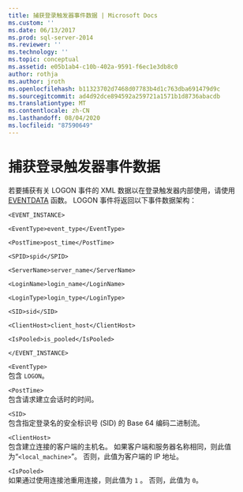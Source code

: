 ```yaml
---
title: 捕获登录触发器事件数据 | Microsoft Docs
ms.custom: ''
ms.date: 06/13/2017
ms.prod: sql-server-2014
ms.reviewer: ''
ms.technology: ''
ms.topic: conceptual
ms.assetid: e05b1ab4-c10b-402a-9591-f6ec1e3db8c0
author: rothja
ms.author: jroth
ms.openlocfilehash: b11323702d7468d07783b4d1c763dba691479d9c
ms.sourcegitcommit: ad4d92dce894592a259721a1571b1d8736abacdb
ms.translationtype: MT
ms.contentlocale: zh-CN
ms.lasthandoff: 08/04/2020
ms.locfileid: "87590649"
---
```

# <a name="capture-logon-trigger-event-data"></a>捕获登录触发器事件数据
  若要捕获有关 LOGON 事件的 XML 数据以在登录触发器内部使用，请使用 [EVENTDATA](/sql/t-sql/functions/eventdata-transact-sql) 函数。 LOGON 事件将返回以下事件数据架构：  
  
 `<EVENT_INSTANCE>`  
  
 `<EventType>event_type</EventType>`  
  
 `<PostTime>post_time</PostTime>`  
  
 `<SPID>spid</SPID>`  
  
 `<ServerName>server_name</ServerName>`  
  
 `<LoginName>login_name</LoginName>`  
  
 `<LoginType>login_type</LoginType>`  
  
 `<SID>sid</SID>`  
  
 `<ClientHost>client_host</ClientHost>`  
  
 `<IsPooled>is_pooled</IsPooled>`  
  
 `</EVENT_INSTANCE>`  
  
 `<EventType>`  
 包含 `LOGON`。  
  
 `<PostTime>`  
 包含请求建立会话时的时间。  
  
 `<SID>`  
 包含指定登录名的安全标识号 (SID) 的 Base 64 编码二进制流。  
  
 `<ClientHost>`  
 包含建立连接的客户端的主机名。 如果客户端和服务器名称相同，则此值为“`<local_machine>`”。 否则，此值为客户端的 IP 地址。  
  
 `<IsPooled>`  
 如果通过使用连接池重用连接，则此值为 `1` 。 否则，此值为 `0`。  
  
  
